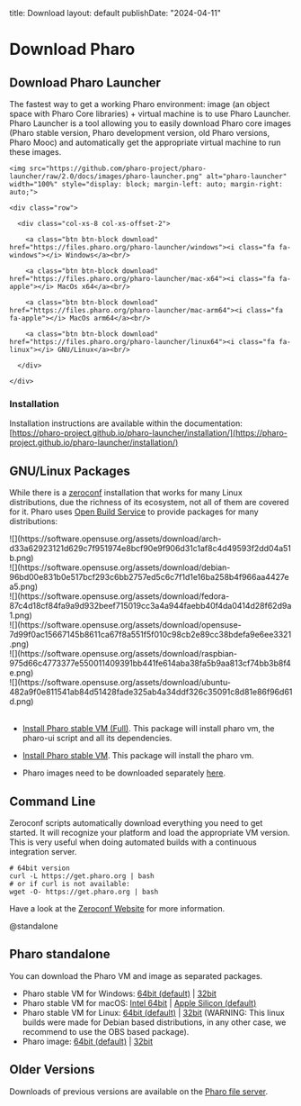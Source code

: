 title: Download
layout: default
publishDate: "2024-04-11"

# Download Pharo

<div class="container-fluid">

<div class="row">

  <div class="col-md-12">

## Download **Pharo Launcher**

The fastest way to get a working Pharo environment: image \(an object space with Pharo Core libraries\) + virtual machine is to use Pharo Launcher. Pharo Launcher is a tool allowing you to easily download Pharo core images \(Pharo stable version, Pharo development version, old Pharo versions, Pharo Mooc\) and automatically get the appropriate virtual machine to run these images.

  </div>

</div>

<div class="row">

  <div class="col-md-6">

    <img src="https://github.com/pharo-project/pharo-launcher/raw/2.0/docs/images/pharo-launcher.png" alt="pharo-launcher" width="100%" style="display: block; margin-left: auto; margin-right: auto;">

  </div>

  <div class="col-md-6">

    <div class="row">

      <div class="col-xs-8 col-xs-offset-2">

        <a class="btn btn-block download" href="https://files.pharo.org/pharo-launcher/windows"><i class="fa fa-windows"></i> Windows</a><br/>

        <a class="btn btn-block download" href="https://files.pharo.org/pharo-launcher/mac-x64"><i class="fa fa-apple"></i> MacOs x64</a><br/>

        <a class="btn btn-block download" href="https://files.pharo.org/pharo-launcher/mac-arm64"><i class="fa fa-apple"></i> MacOs arm64</a><br/>

        <a class="btn btn-block download" href="https://files.pharo.org/pharo-launcher/linux64"><i class="fa fa-linux"></i> GNU/Linux</a><br/>

      </div>

    </div>

  </div>

</div>


<div class="row">

  <div class="col-md-12">

### Installation

Installation instructions are available within the documentation: [https://pharo-project.github.io/pharo-launcher/installation/](https://pharo-project.github.io/pharo-launcher/installation/)
  </div>

</div>


<div class="row">

  <div class="col-md-12">

## GNU/Linux Packages

While there is a [zeroconf](https://get.pharo.org) installation that works for many Linux distributions, due the richness of its ecosystem, not all of them are covered for it. Pharo uses [Open Build Service](https://build.opensuse.org) to provide packages for many distributions:

 <div class="row text-center">

<div class="col-xs-2">
![](https://software.opensuse.org/assets/download/arch-d33a62923121d629c7f951974e8bcf90e9f906d31c1af8c4d49593f2dd04a51b.png)</div>

<div class="col-xs-2">
![](https://software.opensuse.org/assets/download/debian-96bd00e831b0e517bcf293c6bb2757ed5c6c7f1d1e16ba258b4f966aa4427ea5.png)</div>

<div class="col-xs-2">
![](https://software.opensuse.org/assets/download/fedora-87c4d18cf84fa9a9d932beef715019cc3a4a944faebb40f4da0414d28f62d9a1.png)</div>

<div class="col-xs-2">
![](https://software.opensuse.org/assets/download/opensuse-7d99f0ac15667145b8611ca67f8a551f5f010c98cb2e89cc38bdefa9e6ee3321.png)</div>

<div class="col-xs-2">
![](https://software.opensuse.org/assets/download/raspbian-975d66c4773377e550011409391bb441fe614aba38fa5b9aa813cf74bb3b8f4e.png)</div>

<div class="col-xs-2">
![](https://software.opensuse.org/assets/download/ubuntu-482a9f0e811541ab84d51428fade325ab4a34ddf326c35091c8d81e86f96d61d.png)</div>

</div>

</br>

- [Install Pharo stable VM (Full)](https://software.opensuse.org//download.html?project=devel:languages:pharo:stable&package=pharo-ui). This package will install pharo vm, the pharo-ui script and all its dependencies.
- [Install Pharo stable VM](https://software.opensuse.org/download.html?project=devel:languages:pharo:stable&package=pharo). This package will install the pharo vm.
- Pharo images need to be downloaded separately [here](https://files.pharo.org/get-files/110/pharo64.zip).
  
   </div>

</div>


<div class="row">

  <div class="col-md-12">

## Command Line

<span id="commandLine"/>

Zeroconf scripts automatically download everything you need to get started. It will recognize your platform and load the appropriate VM version. This is very useful when doing automated builds with a continuous integration server.

```language=Bash
# 64bit version
curl -L https://get.pharo.org | bash
# or if curl is not available:
wget -O- https://get.pharo.org | bash
```

Have a look at the [Zeroconf Website](https://get.pharo.org/) for more information.

  </div>

</div>


<div class="row">

  <div class="col-md-12">

@standalone
## Pharo standalone

You can download the Pharo VM and image as separated packages.

<ul>
<li><i class="fa fa-windows"></I> Pharo stable VM for Windows: <a href="https://files.pharo.org/get-files/130/pharo-vm-Windows-x86_64-stable.zip">64bit (default)</a> | <a href="https://files.pharo.org/get-files/130/pharo-vm-Windows-X86-stable.zip">32bit</a></li>
<li><i class="fa fa-apple"></I> Pharo stable VM for macOS: <a href="https://files.pharo.org/get-files/130/pharo-vm-Darwin-x86_64-stable.zip">Intel 64bit</a> | <a href="https://files.pharo.org/get-files/130/pharo-vm-Darwin-arm64-stable.zip">Apple Silicon (default)</a></li>
<li><i class="fa fa-linux"></I> Pharo stable VM for Linux: <a href="https://files.pharo.org/get-files/130/pharo-vm-Linux-x86_64-stable.zip">64bit (default)</a> | <a href="https://files.pharo.org/get-files/100/pharo-linux-stable.zip">32bit</a>  (WARNING: This linux builds were made for Debian based distributions, in any other case, we recommend to use the OBS based package).</li>
<li>Pharo image: <a href="https://files.pharo.org/image/130/pharoImage-x86_64.zip">64bit (default)</a> | <a href="https://files.pharo.org/image/100/stable-32.zip">32bit</a></li>
</ul>

  </div>

</div>


<div class="row">

  <div class="col-md-12">

## Older Versions


Downloads of previous versions are available on the [Pharo file server](https://files.pharo.org/).
  </div>

</div>

</div>